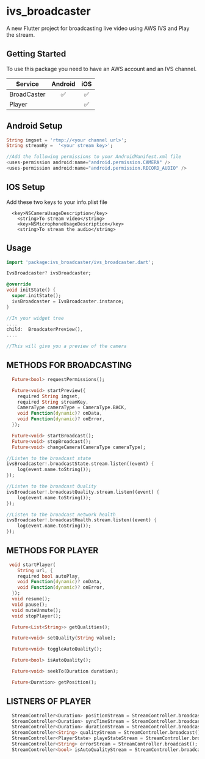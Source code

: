 # ivs_broadcaster

A new Flutter project for broadcasting live video using AWS IVS and Play the stream.

## Getting Started  

To use this package you need to have an AWS account and an IVS channel.

| Service                        | Android | iOS |
| ------------------------------ | :-----: | :-: |
| BroadCaster                    | ✅      | ✅  |
| Player                         |         | ✅  |


## Android Setup

```dart
String imgset = 'rtmp://<your channel url>';
String streamKy =  '<your stream key>';

//Add the following permissions to your AndroidManifest.xml file
<uses-permission android:name="android.permission.CAMERA" />
<uses-permission android:name="android.permission.RECORD_AUDIO" />
```


## IOS Setup

Add these two keys to your info.plist file

```plist
  <key>NSCameraUsageDescription</key>
	<string>To stream video</string>
	<key>NSMicrophoneUsageDescription</key>
	<string>To stream the audio</string>
```

## Usage

```dart
import 'package:ivs_broadcaster/ivs_broadcaster.dart';

IvsBroadcaster? ivsBroadcaster;

@override
void initState() {
  super.initState();
  ivsBroadcaster = IvsBroadcaster.instance;
}

//In your widget tree   
....
child:  BroadcaterPreview(),
....

//This will give you a preview of the camera
```

## METHODS FOR BROADCASTING

```dart
  Future<bool> requestPermissions();

  Future<void> startPreview({
    required String imgset,
    required String streamKey,
    CameraType cameraType = CameraType.BACK,
    void Function(dynamic)? onData,
    void Function(dynamic)? onError,
  });

  Future<void> startBroadcast();
  Future<void> stopBroadcast();
  Future<void> changeCamera(CameraType cameraType);

//Listen to the broadcast state
ivsBroadcaster!.broadcastState.stream.listen((event) {
    log(event.name.toString());
});

//Listen to the broadcast Quality
ivsBroadcaster!.broadcastQuality.stream.listen((event) {
    log(event.name.toString());
});

//Listen to the broadcast network health
ivsBroadcaster!.broadcastHealth.stream.listen((event) {
    log(event.name.toString());
});
```
## METHODS FOR PLAYER

```dart
 void startPlayer(
    String url, {
    required bool autoPlay,
    void Function(dynamic)? onData,
    void Function(dynamic)? onError,
  });
  void resume();
  void pause();
  void muteUnmute();
  void stopPlayer();

  Future<List<String>> getQualities();

  Future<void> setQuality(String value);

  Future<void> toggleAutoQuality();

  Future<bool> isAutoQuality();

  Future<void> seekTo(Duration duration);

  Future<Duration> getPosition();

```

## LISTNERS OF PLAYER

```dart
  StreamController<Duration> positionStream = StreamController.broadcast();
  StreamController<Duration> syncTimeStream = StreamController.broadcast();
  StreamController<Duration> durationStream = StreamController.broadcast();
  StreamController<String> qualityStream = StreamController.broadcast();
  StreamController<PlayerState> playeStateStream = StreamController.broadcast();
  StreamController<String> errorStream = StreamController.broadcast();
  StreamController<bool> isAutoQualityStream = StreamController.broadcast();
```


 

 


